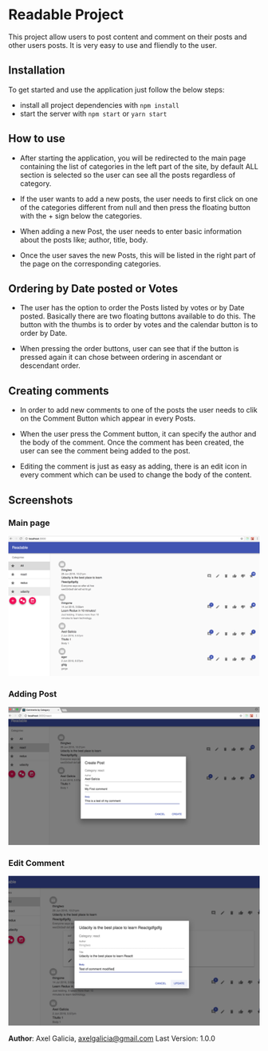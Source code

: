 # Readable Project

This project allow users to post content and comment on their posts and other users posts. It is very easy to use and fliendly to the user. 

## Installation

To get started and use the application just follow the below steps:

* install all project dependencies with `npm install`
* start the server with `npm start` or `yarn start`

## How to use

 - After starting the application, you will be redirected to the main page containing the list of categories in the left part of the site, by default ALL section is selected so the user can see all the posts regardless of category.

 - If the user wants to add a new posts, the user needs to first click on one of the categories different from null and then press the floating button with the + sign below the categories.

 - When adding a new Post, the user needs to enter basic information about the posts like; author, title, body.

 - Once the user saves the new Posts, this will be listed in the right part of the page on the corresponding categories.

 ## Ordering by Date posted or Votes

 - The user has the option to order the Posts listed by votes or by Date posted. Basically there are two floating buttons available to do this. The button with the thumbs is to order by votes and the calendar button is to order by Date.

 - When pressing the order buttons, user can see that if the button is pressed again it can chose between ordering in
 ascendant or descendant order.


 ## Creating comments

 - In order to add new comments to one of the posts the user needs to clik on the Comment Button which appear in every Posts.
 - When the user press the Comment button, it can specify the author and the body of the comment. Once the comment has been created, the user can see the comment being added to the post.

 - Editing the comment is just as easy as adding, there is an edit icon in every comment which can be used to change the body of the content.



## Screenshots

### Main page
![Main page](https://github.com/axelgalicia/react-redux-posts-app/blob/master/src/images/main_page.png)

### Adding Post
![Search Page](https://github.com/axelgalicia/react-redux-posts-app/blob/master/src/images/adding_post.png)

### Edit Comment
![Search Page](https://github.com/axelgalicia/react-redux-posts-app/blob/master/src/images/editing.png)

**Author**: Axel Galicia, axelgalicia@gmail.com
Last Version: 1.0.0